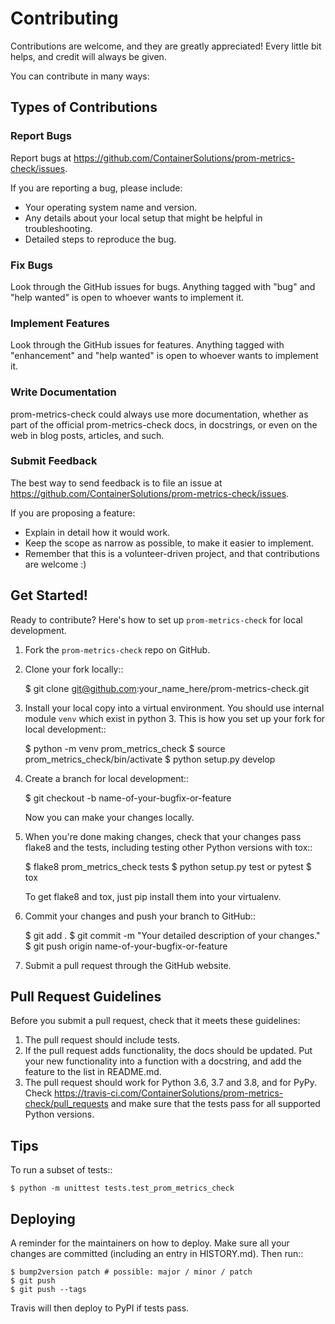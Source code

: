 # Contributing

Contributions are welcome, and they are greatly appreciated! Every little bit
helps, and credit will always be given.

You can contribute in many ways:

## Types of Contributions

### Report Bugs

Report bugs at https://github.com/ContainerSolutions/prom-metrics-check/issues.

If you are reporting a bug, please include:

* Your operating system name and version.
* Any details about your local setup that might be helpful in troubleshooting.
* Detailed steps to reproduce the bug.

### Fix Bugs

Look through the GitHub issues for bugs. Anything tagged with "bug" and "help
wanted" is open to whoever wants to implement it.

### Implement Features

Look through the GitHub issues for features. Anything tagged with "enhancement"
and "help wanted" is open to whoever wants to implement it.

### Write Documentation

prom-metrics-check could always use more documentation, whether as part of the
official prom-metrics-check docs, in docstrings, or even on the web in blog posts,
articles, and such.

### Submit Feedback

The best way to send feedback is to file an issue at https://github.com/ContainerSolutions/prom-metrics-check/issues.

If you are proposing a feature:

* Explain in detail how it would work.
* Keep the scope as narrow as possible, to make it easier to implement.
* Remember that this is a volunteer-driven project, and that contributions
  are welcome :)

## Get Started!

Ready to contribute? Here's how to set up `prom-metrics-check` for local development.

1. Fork the `prom-metrics-check` repo on GitHub.
2. Clone your fork locally::


    $ git clone git@github.com:your_name_here/prom-metrics-check.git

3. Install your local copy into a virtual environment. You should use internal module `venv` which exist in python 3.
This is how you set up your fork for local development::


    $ python -m venv prom_metrics_check
    $ source prom_metrics_check/bin/activate
    $ python setup.py develop

4. Create a branch for local development::


    $ git checkout -b name-of-your-bugfix-or-feature

   Now you can make your changes locally.

5. When you're done making changes, check that your changes pass flake8 and the
   tests, including testing other Python versions with tox::


    $ flake8 prom_metrics_check tests
    $ python setup.py test or pytest
    $ tox

   To get flake8 and tox, just pip install them into your virtualenv.

6. Commit your changes and push your branch to GitHub::


    $ git add .
    $ git commit -m "Your detailed description of your changes."
    $ git push origin name-of-your-bugfix-or-feature

7. Submit a pull request through the GitHub website.

## Pull Request Guidelines

Before you submit a pull request, check that it meets these guidelines:

1. The pull request should include tests.
2. If the pull request adds functionality, the docs should be updated. Put
   your new functionality into a function with a docstring, and add the
   feature to the list in README.md.
3. The pull request should work for Python 3.6, 3.7 and 3.8, and for PyPy. Check
   https://travis-ci.com/ContainerSolutions/prom-metrics-check/pull_requests
   and make sure that the tests pass for all supported Python versions.

## Tips

To run a subset of tests::


    $ python -m unittest tests.test_prom_metrics_check

## Deploying

A reminder for the maintainers on how to deploy.
Make sure all your changes are committed (including an entry in HISTORY.md).
Then run::

    $ bump2version patch # possible: major / minor / patch
    $ git push
    $ git push --tags

Travis will then deploy to PyPI if tests pass.
